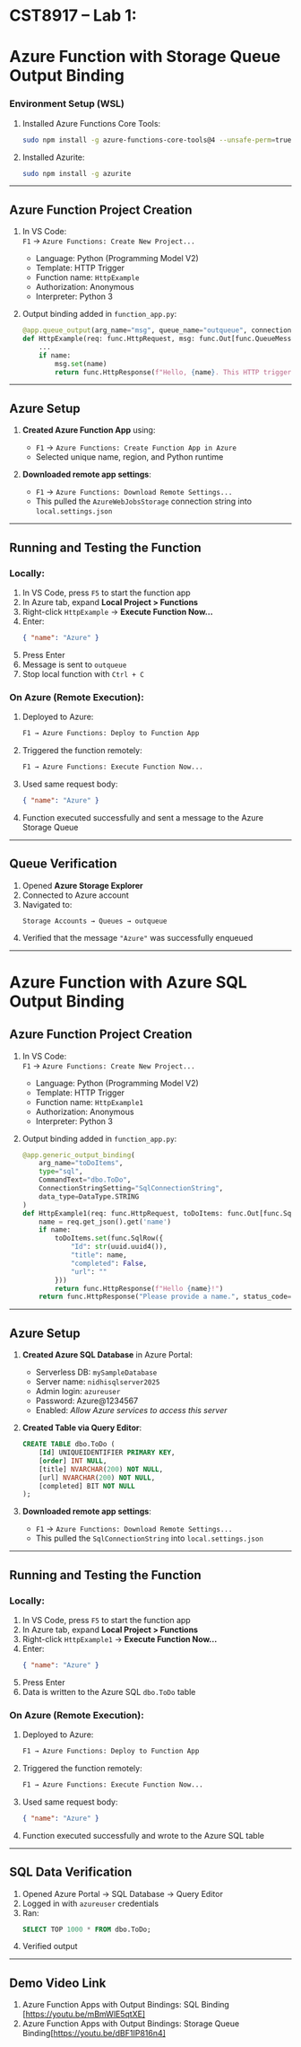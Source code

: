 # CST8917 – Lab 1: 

# Azure Function with Storage Queue Output Binding

###  Environment Setup (WSL)

1. Installed Azure Functions Core Tools:
   ```bash
   sudo npm install -g azure-functions-core-tools@4 --unsafe-perm=true
   ```

2. Installed Azurite:
   ```bash
   sudo npm install -g azurite
   ```

---

##  Azure Function Project Creation

1. In VS Code:  
   `F1` → `Azure Functions: Create New Project...`
   - Language: Python (Programming Model V2)
   - Template: HTTP Trigger
   - Function name: `HttpExample`
   - Authorization: Anonymous
   - Interpreter: Python 3

2. Output binding added in `function_app.py`:
   ```python
   @app.queue_output(arg_name="msg", queue_name="outqueue", connection="AzureWebJobsStorage")
   def HttpExample(req: func.HttpRequest, msg: func.Out[func.QueueMessage]) -> func.HttpResponse:
       ...
       if name:
           msg.set(name)
           return func.HttpResponse(f"Hello, {name}. This HTTP triggered function executed successfully.")
   ```

---

## Azure Setup

1. **Created Azure Function App** using:
   - `F1` → `Azure Functions: Create Function App in Azure`
   - Selected unique name, region, and Python runtime

2. **Downloaded remote app settings**:
   - `F1` → `Azure Functions: Download Remote Settings...`
   - This pulled the `AzureWebJobsStorage` connection string into `local.settings.json`

---

## Running and Testing the Function

###  Locally:

1. In VS Code, press `F5` to start the function app
2. In Azure tab, expand **Local Project > Functions**
3. Right-click `HttpExample` → **Execute Function Now...**
4. Enter:
   ```json
   { "name": "Azure" }
   ```
5. Press Enter
6. Message is sent to `outqueue`
7. Stop local function with `Ctrl + C`

###  On Azure (Remote Execution):

1. Deployed to Azure:
   ```bash
   F1 → Azure Functions: Deploy to Function App
   ```

2. Triggered the function remotely:
   ```bash
   F1 → Azure Functions: Execute Function Now...
   ```

3. Used same request body:
   ```json
   { "name": "Azure" }
   ```

4. Function executed successfully and sent a message to the Azure Storage Queue

---

##  Queue Verification

1. Opened **Azure Storage Explorer**
2. Connected to Azure account
3. Navigated to:
   ```
   Storage Accounts → Queues → outqueue
   ```
4. Verified that the message `"Azure"` was successfully enqueued

---

# Azure Function with Azure SQL Output Binding
##  Azure Function Project Creation

1. In VS Code:  
   `F1` → `Azure Functions: Create New Project...`
   - Language: Python (Programming Model V2)
   - Template: HTTP Trigger
   - Function name: `HttpExample1`
   - Authorization: Anonymous
   - Interpreter: Python 3

2. Output binding added in `function_app.py`:
   ```python
   @app.generic_output_binding(
       arg_name="toDoItems",
       type="sql",
       CommandText="dbo.ToDo",
       ConnectionStringSetting="SqlConnectionString",
       data_type=DataType.STRING
   )
   def HttpExample1(req: func.HttpRequest, toDoItems: func.Out[func.SqlRow]) -> func.HttpResponse:
       name = req.get_json().get('name')
       if name:
           toDoItems.set(func.SqlRow({
               "Id": str(uuid.uuid4()),
               "title": name,
               "completed": False,
               "url": ""
           }))
           return func.HttpResponse(f"Hello {name}!")
       return func.HttpResponse("Please provide a name.", status_code=400)
   ```

---

##  Azure Setup

1. **Created Azure SQL Database** in Azure Portal:
   - Serverless DB: `mySampleDatabase`
   - Server name:   `nidhisqlserver2025`
   - Admin login: `azureuser`
   - Password: Azure@1234567
   - Enabled: *Allow Azure services to access this server*

2. **Created Table via Query Editor**:
   ```sql
   CREATE TABLE dbo.ToDo (
       [Id] UNIQUEIDENTIFIER PRIMARY KEY,
       [order] INT NULL,
       [title] NVARCHAR(200) NOT NULL,
       [url] NVARCHAR(200) NOT NULL,
       [completed] BIT NOT NULL
   );
   ```

3. **Downloaded remote app settings**:
   - `F1` → `Azure Functions: Download Remote Settings...`
   - This pulled the `SqlConnectionString` into `local.settings.json`
---

##  Running and Testing the Function

###  Locally:

1. In VS Code, press `F5` to start the function app
2. In Azure tab, expand **Local Project > Functions**
3. Right-click `HttpExample1` → **Execute Function Now...**
4. Enter:
   ```json
   { "name": "Azure" }
   ```
5. Press Enter
6. Data is written to the Azure SQL `dbo.ToDo` table


###  On Azure (Remote Execution):

1. Deployed to Azure:
   ```bash
   F1 → Azure Functions: Deploy to Function App
   ```

2. Triggered the function remotely:
   ```bash
   F1 → Azure Functions: Execute Function Now...
   ```

3. Used same request body:
   ```json
   { "name": "Azure" }
   ```

4. Function executed successfully and wrote to the Azure SQL table

---

##  SQL Data Verification

1. Opened Azure Portal → SQL Database → Query Editor
2. Logged in with `azureuser` credentials
3. Ran:
   ```sql
   SELECT TOP 1000 * FROM dbo.ToDo;

   ```
4. Verified output
---
## Demo Video Link
1. Azure Function Apps with Output Bindings: SQL Binding [https://youtu.be/mBmWlE5qtXE]
2. Azure Function Apps with Output Bindings: Storage Queue Binding[https://youtu.be/dBF1IP816n4]


